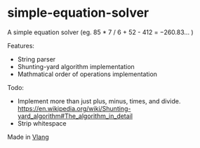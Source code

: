 # simple-equation-solver
A simple equation solver (eg. 85 * 7 / 6 + 52 - 412 = −260.83... )

Features:
- String parser
- Shunting-yard algorithm implementation
- Mathmatical order of operations implementation

Todo:
- Implement more than just plus, minus, times, and divide. https://en.wikipedia.org/wiki/Shunting-yard_algorithm#The_algorithm_in_detail
- Strip whitespace

Made in [Vlang](https://github.com/vlang/v/)
